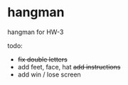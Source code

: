 # hangman
hangman for HW-3

 todo: 
 - ~~fix double letters~~
 - add feet, face, hat
 ~~add instructions~~
 - add win / lose screen